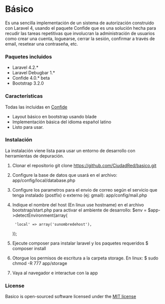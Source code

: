 Básico
======

Es una sencilla implementación de un sistema de autorización construido con Laravel 4, usando el paquete Confide 
que es una solución hecha para recudir las tareas repetitivas que involucran la administración de usuarios como 
crear una cuenta, loguearse, cerrar la sesión, confirmar a través de email, resetear una contraseña, etc.

### Paquetes incluidos
* Laravel 4.2.*
* Laravel Debugbar 1.*
* Confide 4.0.* beta
* Bootstrap 3.2.0

### Características
Todas las incluidas en [Confide](https://github.com/Zizaco/confide#features)
* Layout básico en bootstrap usando blade
* Implementación básica del idioma español latino
* Listo para usar.

### Instalación
La instalación viene lista para usar un entorno de desarrollo con herramientas de depuración.

1) Clonar el repositorio
	git clone https://github.com/CiudadRed/basico.git
	
2) Configure la base de datos que usará en el archivo:
	app/config/local/database.php

3) Configure los parametros para el envio de correo según el servicio que tenga instalado (postfix) o externo (ej: gmail):
	app/config/mail.php
	
4) Indique el nombre del host (En linux use hostname) en el archivo bootstrap/start.php para activar el ambiente de desarrollo:
	$env = $app->detectEnvironment(array(

		'local' => array('sunombredehost'),

	));

5) Ejecute composer para instalar laravel y los paquetes requeridos
		$ composer install

6) Otorgue los permisos de escritura a la carpeta storage. En linux:
	$ sudo chmod -R 777 app/storage
	
7) Vaya al navegador e interactue con la app
	
### License

Basico is open-sourced software licensed under the [MIT license](http://opensource.org/licenses/MIT)
